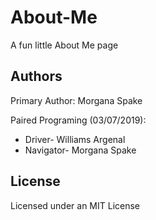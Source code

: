 # About-Me
  
A fun little About Me page  
  
## Authors  
Primary Author: Morgana Spake  
  
Paired Programing (03/07/2019):  
- Driver- Williams Argenal  
- Navigator- Morgana Spake  
  
## License   
Licensed under an MIT License  